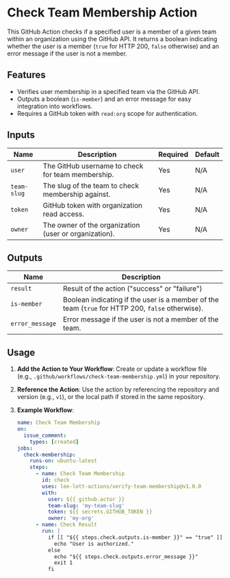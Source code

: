 # Check Team Membership Action

This GitHub Action checks if a specified user is a member of a given team within an organization using the GitHub API. It returns a boolean indicating whether the user is a member (`true` for HTTP 200, `false` otherwise) and an error message if the user is not a member.

## Features
- Verifies user membership in a specified team via the GitHub API.
- Outputs a boolean (`is-member`) and an error message for easy integration into workflows.
- Requires a GitHub token with `read:org` scope for authentication.

## Inputs
| Name        | Description                                      | Required | Default |
|-------------|--------------------------------------------------|----------|---------|
| `user`      | The GitHub username to check for team membership. | Yes      | N/A     |
| `team-slug` | The slug of the team to check membership against. | Yes      | N/A     |
| `token`     | GitHub token with organization read access.      | Yes      | N/A     |
| `owner`     | The owner of the organization (user or organization). | Yes      | N/A     |

## Outputs
| Name           | Description                                           |
|----------------|-------------------------------------------------------|
| `result`       | Result of the action ("success" or "failure")         |
| `is-member`    | Boolean indicating if the user is a member of the team (`true` for HTTP 200, `false` otherwise). |
| `error_message`| Error message if the user is not a member of the team. |

## Usage
1. **Add the Action to Your Workflow**:
   Create or update a workflow file (e.g., `.github/workflows/check-team-membership.yml`) in your repository.

2. **Reference the Action**:
   Use the action by referencing the repository and version (e.g., `v1`), or the local path if stored in the same repository.

3. **Example Workflow**:
   ```yaml
   name: Check Team Membership
   on:
     issue_comment:
       types: [created]
   jobs:
     check-membership:
       runs-on: ubuntu-latest
       steps:
         - name: Check Team Membership
           id: check
           uses: lee-lott-actions/verify-team-membership@v1.0.0
           with:
             user: ${{ github.actor }}
             team-slug: 'my-team-slug'
             token: ${{ secrets.GITHUB_TOKEN }}
             owner: 'my-org'
         - name: Check Result
           run: |
             if [[ "${{ steps.check.outputs.is-member }}" == "true" ]]; then
               echo "User is authorized."
             else
               echo "${{ steps.check.outputs.error_message }}"
               exit 1
             fi

